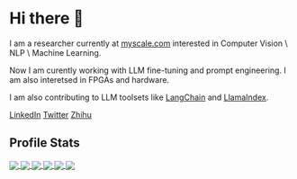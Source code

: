 # Hi there 👋

I am a researcher currently at [myscale.com](https://myscale.com) interested in Computer Vision \ NLP \ Machine Learning.

Now I am curently working with LLM fine-tuning and prompt engineering. I am also interetsed in FPGAs and hardware.

I am also contributing to LLM toolsets like [LangChain](https://www.langchain.com) and [LlamaIndex](https://www.llamaindex.ai).

[LinkedIn](https://www.linkedin.com/in/fangrui-liu-151230189/)
[Twitter](https://twitter.com/mpsk_liu)
[Zhihu](https://www.zhihu.com/people/liu-fang-rui-71-14)

<!--
**mpskex/mpskex** is a ✨ _special_ ✨ repository because its `README.md` (this file) appears on your GitHub profile.

Here are some ideas to get you started:

- 🔭 I’m currently working on ...
- 🌱 I’m currently learning ...
- 👯 I’m looking to collaborate on ...
- 🤔 I’m looking for help with ...
- 💬 Ask me about ...
- 📫 How to reach me: ...
- 😄 Pronouns: ...
- ⚡ Fun fact: ...
-->

## Profile Stats

<a href="https://github.com/anuraghazra/github-readme-stats#gh-dark-mode-only">
  <img align="center" src="https://github-readme-stats.vercel.app/api?username=mpskex&show_icons=true&theme=github_dark&hide_border=true"/>
</a>
<a href="https://github.com/anuraghazra/github-readme-stats#gh-light-mode-only">
  <img align="center" src="https://github-readme-stats.vercel.app/api?username=mpskex&show_icons=true&hide_border=true"/>
</a>
<a href="https://github.com/anuraghazra/github-readme-stats#gh-light-mode-only">
  <img align="center" src="https://github-readme-stats.vercel.app/api/top-langs/?username=mpskex&layout=compact&langs_count=8&size_weight=0.5&count_weight=0.5&hide_border=true"/>
</a>
<a href="https://github.com/anuraghazra/github-readme-stats#gh-dark-mode-only">
  <img align="center" src="https://github-readme-stats.vercel.app/api/top-langs/?username=mpskex&layout=compact&langs_count=8&theme=github_dark&size_weight=0.5&count_weight=0.5&hide_border=true"/>
</a>

<a href="https://github.com/denvercoder1/github-readme-streak-stats#gh-dark-mode-only">
  <img align="center" src="https://github-readme-streak-stats.herokuapp.com/?user=mpskex&theme=github-dark-blue&hide_border=true"/>
</a>
<a href="https://github.com/denvercoder1/github-readme-streak-stats#gh-light-mode-only">
  <img align="center" src="https://github-readme-streak-stats.herokuapp.com/?user=mpskex&hide_border=true"/>
</a>

